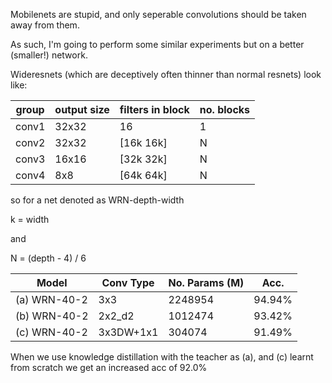 Mobilenets are stupid, and only seperable convolutions should be taken away from them.

As such, I'm going to perform some similar experiments but on a better (smaller!) network.

Wideresnets (which are deceptively often thinner than normal resnets) look like:

| group | output size | filters in block  | no. blocks |
|-------|-------------|-------------------|------------| 
| conv1 | 32x32       | 16                |  1         |
| conv2 | 32x32       |[16k 16k]          |  N         |
| conv3 | 16x16       |[32k 32k]          |  N         |
| conv4 | 8x8         |[64k 64k]          |  N         |

so for a net denoted as WRN-depth-width

k = width

and 

N = (depth - 4) / 6

| Model         | Conv Type | No. Params (M) | Acc.     | 
|---------------|-----------|----------------|----------|
|(a) WRN-40-2   | 3x3       | 2248954        | 94.94%   | 
|(b) WRN-40-2   | 2x2_d2    | 1012474        | 93.42%   | 
|(c) WRN-40-2   | 3x3DW+1x1 | 304074         | 91.49%   | 

When we use knowledge distillation with the teacher as (a), and (c) learnt from scratch we get an increased acc of 92.0%
    
